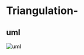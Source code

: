 # Triangulation-

## uml
![uml](https://user-images.githubusercontent.com/57259352/143384603-5dda0d38-6d8c-4f09-bcd4-dc38b7eee84d.png)

